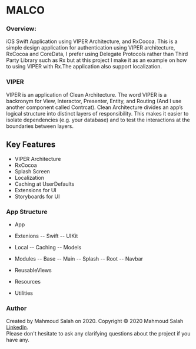 # MALCO

### Overview:
iOS Swift Application using VIPER Architecture, and RxCocoa.
This is a simple design application for authentication using VIPER architecture, RxCocoa and CoreData, I prefer using Delegate Protocols rather than Third Party Library such as Rx but at this project I make it as an example on how to using VIPER with Rx.The application also support localization.

### VIPER
VIPER is an application of Clean Architecture. The word VIPER is a backronym for View, Interactor, Presenter, Entity, and Routing (And I use another component called Contrcat). Clean Architecture divides an app’s logical structure into distinct layers of responsibility. This makes it easier to isolate dependencies (e.g. your database) and to test the interactions at the boundaries between layers.

## Key Features
- VIPER Architecture
- RxCocoa
- Splash Screen
- Localization
- Caching at UserDefaults
- Extensions for UI
- Storyboards for UI

### App Structure
- App

- Extenions -- Swift -- UIKit

- Local -- Caching -- Models

- Modules -- Base -- Main -- Splash -- Root -- Navbar

- ReusableViews 

- Resources

- Utilities

### Author
Created by Mahmoud Salah on 2020. Copyright © 2020 Mahmoud Salah [LinkedIn](https://www.linkedin.com/in/mahmoud-salah-a40465149/).<br/>
Please don't hesitate to ask any clarifying questions about the project if you have any.
